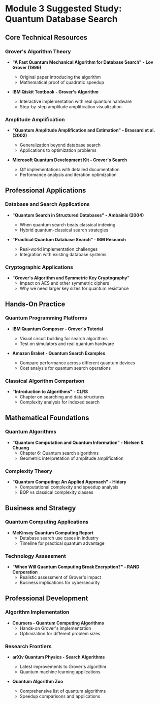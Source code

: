 # Module 3 Suggested Study: Quantum Database Search

## Core Technical Resources

### Grover's Algorithm Theory

- **"A Fast Quantum Mechanical Algorithm for Database Search" - Lov Grover (1996)**

  - Original paper introducing the algorithm
  - Mathematical proof of quadratic speedup

- **IBM Qiskit Textbook - Grover's Algorithm**
  - Interactive implementation with real quantum hardware
  - Step-by-step amplitude amplification visualization

### Amplitude Amplification

- **"Quantum Amplitude Amplification and Estimation" - Brassard et al. (2002)**

  - Generalization beyond database search
  - Applications to optimization problems

- **Microsoft Quantum Development Kit - Grover's Search**
  - Q# implementations with detailed documentation
  - Performance analysis and iteration optimization

## Professional Applications

### Database and Search Applications

- **"Quantum Search in Structured Databases" - Ambainis (2004)**

  - When quantum search beats classical indexing
  - Hybrid quantum-classical search strategies

- **"Practical Quantum Database Search" - IBM Research**
  - Real-world implementation challenges
  - Integration with existing database systems

### Cryptographic Applications

- **"Grover's Algorithm and Symmetric Key Cryptography"**
  - Impact on AES and other symmetric ciphers
  - Why we need larger key sizes for quantum resistance

## Hands-On Practice

### Quantum Programming Platforms

- **IBM Quantum Composer - Grover's Tutorial**

  - Visual circuit building for search algorithms
  - Test on simulators and real quantum hardware

- **Amazon Braket - Quantum Search Examples**
  - Compare performance across different quantum devices
  - Cost analysis for quantum search operations

### Classical Algorithm Comparison

- **"Introduction to Algorithms" - CLRS**
  - Chapter on searching and data structures
  - Complexity analysis for indexed search

## Mathematical Foundations

### Quantum Algorithms

- **"Quantum Computation and Quantum Information" - Nielsen & Chuang**
  - Chapter 6: Quantum search algorithms
  - Geometric interpretation of amplitude amplification

### Complexity Theory

- **"Quantum Computing: An Applied Approach" - Hidary**
  - Computational complexity and speedup analysis
  - BQP vs classical complexity classes

## Business and Strategy

### Quantum Computing Applications

- **McKinsey Quantum Computing Report**
  - Database search use cases in industry
  - Timeline for practical quantum advantage

### Technology Assessment

- **"When Will Quantum Computing Break Encryption?" - RAND Corporation**
  - Realistic assessment of Grover's impact
  - Business implications for cybersecurity

## Professional Development

### Algorithm Implementation

- **Coursera - Quantum Computing Algorithms**
  - Hands-on Grover's implementation
  - Optimization for different problem sizes

### Research Frontiers

- **arXiv Quantum Physics - Search Algorithms**

  - Latest improvements to Grover's algorithm
  - Quantum machine learning applications

- **Quantum Algorithm Zoo**
  - Comprehensive list of quantum algorithms
  - Speedup comparisons and applications
